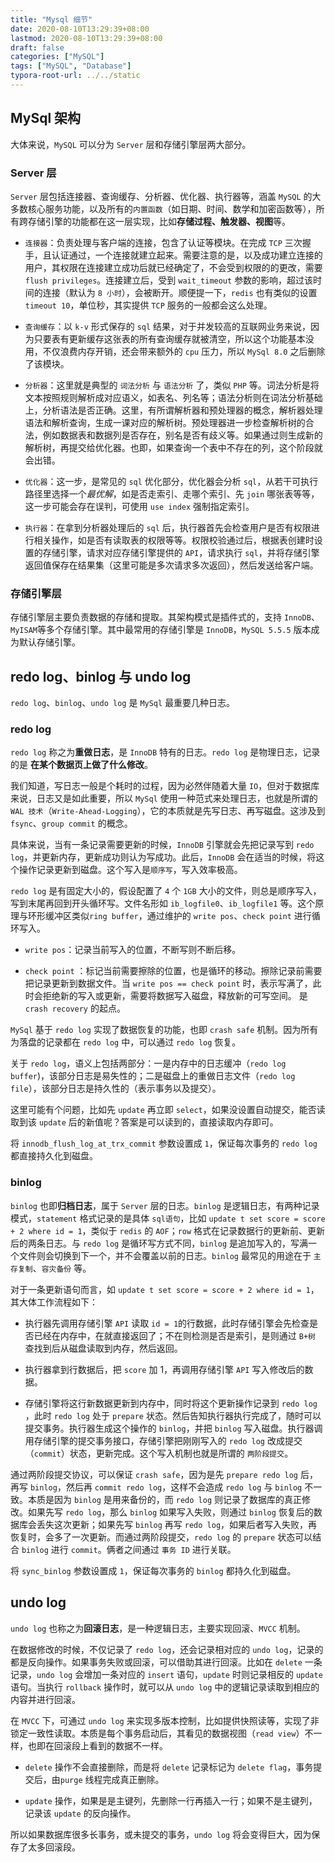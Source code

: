 ```yaml
---
title: "Mysql 细节"
date: 2020-08-10T13:29:39+08:00
lastmod: 2020-08-10T13:29:39+08:00
draft: false
categories: ["MySQL"]
tags: ["MySQL", "Database"]
typora-root-url: ../../static
---
```


## MySql 架构

大体来说，`MySQL` 可以分为 `Server` 层和存储引擎层两大部分。

### Server 层

`Server` 层包括连接器、查询缓存、分析器、优化器、执行器等，涵盖 `MySQL` 的大多数核心服务功能，以及所有的`内置函数`（如日期、时间、数学和加密函数等），所有跨存储引擎的功能都在这一层实现，比如**存储过程、触发器、视图**等。

* `连接器`：负责处理与客户端的连接，包含了认证等模块。在完成 `TCP` 三次握手，且认证通过，一个连接就建立起来。需要注意的是，以及成功建立连接的用户，其权限在连接建立成功后就已经确定了，不会受到权限的的更改，需要 `flush privileges`。连接建立后，受到 `wait_timeout` 参数的影响，超过该时间的连接（默认为 `8 小时`），会被断开。顺便提一下，`redis` 也有类似的设置  `timeout 10`，单位秒，其实提供 `TCP` 服务的一般都会这么处理。
	
* `查询缓存`：以 `k-v` 形式保存的 `sql` 结果，对于并发较高的互联网业务来说，因为只要表有更新缓存这张表的所有查询缓存就被清空，所以这个功能基本没用，不仅浪费内存开销，还会带来额外的 `cpu` 压力，所以 `MySql 8.0` 之后删除了该模块。
	
* `分析器`：这里就是典型的 `词法分析` 与 `语法分析` 了，类似 `PHP` 等。词法分析是将文本按照规则解析成对应语义，如表名、列名等；语法分析则在词法分析基础上，分析语法是否正确。这里，有所谓解析器和预处理器的概念，解析器处理语法和解析查询，生成一课对应的解析树。预处理器进一步检查解析树的合法，例如数据表和数据列是否存在，别名是否有歧义等。如果通过则生成新的解析树，再提交给优化器。也即，如果查询一个表中不存在的列，这个阶段就会出错。
	
* `优化器`：这一步，是常见的 `sql` 优化部分，优化器会分析 `sql`，从若干可执行路径里选择一个*最优解*，如是否走索引、走哪个索引、先 `join` 哪张表等等，这一步可能会存在误判，可使用 `use index` 强制指定索引。
	
* `执行器`：在拿到分析器处理后的 `sql` 后，执行器首先会检查用户是否有权限进行相关操作，如是否有读取表的权限等等。权限校验通过后，根据表创建时设置的存储引擎，请求对应存储引擎提供的 `API`，请求执行 `sql`，并将存储引擎返回值保存在结果集（这里可能是多次请求多次返回），然后发送给客户端。

### 存储引擎层

存储引擎层主要负责数据的存储和提取。其架构模式是插件式的，支持 `InnoDB`、`MyISAM`等多个存储引擎。其中最常用的存储引擎是 `InnoDB`，`MySQL 5.5.5` 版本成为默认存储引擎。

## redo log、binlog 与 undo log

`redo log`、`binlog`、`undo log` 是 `MySql` 最重要几种日志。

### redo log

`redo log` 称之为**重做日志**，是 `InnoDB` 特有的日志。`redo log` 是物理日志，记录的是 **在某个数据页上做了什么修改**。

我们知道，写日志一般是个耗时的过程，因为必然伴随着大量 `IO`，但对于数据库来说，日志又是如此重要，所以 `MySql` 使用一种范式来处理日志，也就是所谓的 `WAL 技术`（`Write-Ahead-Logging`），它的本质就是先写日志、再写磁盘。这涉及到 `fsync`、`group commit` 的概念。

具体来说，当有一条记录需要更新的时候，`InnoDB` 引擎就会先把记录写到 `redo log`，并更新内存，更新成功则认为写成功。此后，`InnoDB` 会在适当的时候，将这个操作记录更新到磁盘。这个写入是`顺序写`，写入效率极高。

`redo log` 是有固定大小的，假设配置了 `4` 个 `1GB` 大小的文件，则总是顺序写入，写到末尾再回到开头循环写。文件名形如 `ib_logfile0`、`ib_logfile1` 等。这个原理与环形缓冲区类似`ring buffer`，通过维护的 `write pos`、`check point` 进行循环写入。

* `write pos`：记录当前写入的位置，不断写则不断后移。

* `check point` ：标记当前需要擦除的位置，也是循环的移动。擦除记录前需要把记录更新到数据文件。当 `write pos == check point` 时，表示写满了，此时会拒绝新的写入或更新，需要将数据写入磁盘，释放新的可写空间。 是 `crash recovery` 的起点。

`MySql` 基于 `redo log` 实现了数据恢复的功能，也即 `crash safe` 机制。因为所有为落盘的记录都在 `redo log` 中，可以通过 `redo log` 恢复。

关于 `redo log`，语义上包括两部分：一是内存中的日志缓冲（`redo log buffer`)，该部分日志是易失性的；二是磁盘上的重做日志文件（`redo log file`），该部分日志是持久性的（表示事务以及提交）。

这里可能有个问题，比如先 `update` 再立即 `select`，如果没设置自动提交，能否读取到该 `update` 后的新值呢？答案是可以读到的，直接读取内存即可。

将 `innodb_flush_log_at_trx_commit` 参数设置成 `1`，保证每次事务的 `redo log` 都直接持久化到磁盘。

### binlog

`binlog` 也即**归档日志**，属于 `Server` 层的日志。`binlog` 是逻辑日志，有两种记录模式，`statement` 格式记录的是具体 `sql语句`，比如 `update t set score = score + 2 where id = 1`，类似于 `redis` 的 `AOF`；`row` 格式在记录数据行的更新前、更新后的两条日志。与 `redo log` 是循环写方式不同，`binlog` 是追加写入的，写满一个文件则会切换到下一个，并不会覆盖以前的日志。`binlog` 最常见的用途在于 `主存复制`、`容灾备份` 等。

对于一条更新语句而言，如 `update t set score = score + 2 where id = 1`，其大体工作流程如下：

* 执行器先调用存储引擎 `API` 读取 `id = 1`的行数据，此时存储引擎会先检查是否已经在内存中，在就直接返回了；不在则检测是否是索引，是则通过 `B+树` 查找到后从磁盘读取到内存，然后返回。

* 执行器拿到行数据后，把 `score` 加 1，再调用存储引擎 `API` 写入修改后的数据。

* 存储引擎将这行新数据更新到内存中，同时将这个更新操作记录到 `redo log` ，此时 `redo log` 处于 `prepare` 状态。然后告知执行器执行完成了，随时可以提交事务。执行器生成这个操作的 `binlog`，并把 `binlog` 写入磁盘。执行器调用存储引擎的提交事务接口，存储引擎把刚刚写入的 `redo log` 改成提交（`commit`）状态，更新完成。这个写入机制也就是所谓的 `两阶段提交`。

通过两阶段提交协议，可以保证 `crash safe`，因为是先 `prepare redo log` 后，再写 `binlog`，然后再 `commit redo log`，这样不会造成 `redo log` 与 `binlog` 不一致。本质是因为 `binlog` 是用来备份的，而 `redo log` 则记录了数据库的真正修改。如果先写 `redo log`，那么 `binlog` 如果写入失败，则通过 `binlog` 恢复后的数据库会丢失这次更新；如果先写 `binlog` 再写 `redo log`，如果后者写入失败，再恢复时，会多了一次更新。而通过两阶段提交，`redo log` 的 `prepare` 状态可以结合 `binlog` 进行 `commit`。俩者之间通过 `事务 ID` 进行关联。

将 `sync_binlog` 参数设置成 `1`，保证每次事务的 `binlog` 都持久化到磁盘。

## undo log

`undo log` 也称之为**回滚日志**，是一种逻辑日志，主要实现回滚、`MVCC` 机制。

在数据修改的时候，不仅记录了 `redo log`，还会记录相对应的 `undo log`，记录的都是反向操作。如果事务失败或回滚，可以借助其进行回滚。比如在 `delete` 一条记录，`undo log` 会增加一条对应的 `insert` 语句，`update` 时则记录相反的 `update` 语句。当执行 `rollback` 操作时，就可以从 `undo log` 中的逻辑记录读取到相应的内容并进行回滚。

在 `MVCC`  下，可通过 `undo log` 来实现多版本控制，比如提供快照读等，实现了非锁定一致性读取。本质是每个事务启动后，其看见的数据视图（`read view`）不一样，也即在回滚段上看到的数据不一样。

* `delete` 操作不会直接删除，而是将 `delete` 记录标记为 `delete flag`，事务提交后，由`purge` 线程完成真正删除。

* `update` 操作，如果是是主键列，先删除一行再插入一行；如果不是主键列，记录该 `update` 的反向操作。

所以如果数据库很多长事务，或未提交的事务，`undo log` 将会变得巨大，因为保存了太多回滚段。

